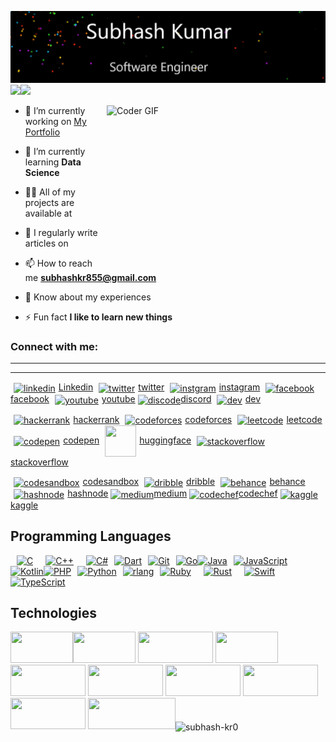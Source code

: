 <a href="https://subhashkr.netlify.app/">![](./myname.jpeg)</a>
<a href="https://www.subhashkr.netlify.com/"><img height="137px" align="centre" src="https://github-readme-stats.vercel.app/api?username=subhash-kr0&hide_title=true&hide_border=true&show_icons=true&include_all_commits=true&count_private=true&line_height=21&text_color=000&icon_color=000&bg_color=0,ea6161,ffc64d,fffc4d,52fa5a&theme=graywhite" /><!-- wi*quL3fcV --><img height="137px" align="centre" src="https://github-readme-stats.vercel.app/api/top-langs/?username=subhash-kr0&hide=html&hide_title=true&hide_border=true&layout=compact&langs_count=6&exclude_repo=comp426,Redventures-Movie-Quotes&text_color=000&icon_color=fff&bg_color=0,52fa5a,4dfcff,c64dff&theme=graywhite" /></a>

<img  align="right" alt="Coder GIF" height=250 width=350 src="https://cdn.dribbble.com/users/730703/screenshots/6581243/avento.gif" />

- 🔭 I’m currently working on [My Portfolio](<amazonClone>)

- 🌱 I’m currently learning **Data Science**

- 👨‍💻 All of my projects are available at [<myportfolio>](<myportfolio>)

- 📝 I regularly write articles on [<blolink>](<blolink>)

- 📫 How to reach me **subhashkr855@gmail.com**

- 📄 Know about my experiences [<resumellink>](<resumellink>)

- ⚡ Fun fact **I like to learn new things**




<h3 align="left">Connect with me:</h3><hr><hr>
<p align="left">

<p>

<a href="https://www.linkedin.com/in/subhash-kr0" target="blank"><img align="center" src="https://raw.githubusercontent.com/rahuldkjain/github-profile-readme-generator/master/src/images/icons/Social/linked-in-alt.svg"  alt="linkedin" height="50" width="40" hspace="5" />Linkedin</a>
<a href="https://x.com/subhash_k0?t=l3B56qDD-1oF_uXLrOU7sw&s=09" target="blank"><img align="center" src="https://raw.githubusercontent.com/rahuldkjain/github-profile-readme-generator/master/src/images/icons/Social/twitter.svg" alt="twitter" height="50" width="40" hspace="5" />twitter</a>
<a href="https://instagram.com/subhash_k0" target="blank"><img align="center" src="https://raw.githubusercontent.com/rahuldkjain/github-profile-readme-generator/master/src/images/icons/Social/instagram.svg" alt="instgram" height="50" width="40" hspace="5" />instagram</a>
<a href="https://www.facebook.com/profile.php?id=61559916877747&mibextid=ZbWKwL" target="blank"><img align="center" src="https://raw.githubusercontent.com/rahuldkjain/github-profile-readme-generator/master/src/images/icons/Social/facebook.svg" alt="facebook" height="50" width="40"  hspace="5"/>facebook</a>
<a href="https://www.youtube.com/c/youtube" target="blank"><img align="center" src="https://raw.githubusercontent.com/rahuldkjain/github-profile-readme-generator/master/src/images/icons/Social/youtube.svg" alt="youtube" height="50" width="40" hspace="5"/>youtube</a>
<a href="https://discord.gg/discode" target="blank"><img align="center" src="https://raw.githubusercontent.com/rahuldkjain/github-profile-readme-generator/master/src/images/icons/Social/discord.svg" alt="discode" height="70" width="40" />discord</a>
<a align="right" href="https://dev.to/dev" target="blank"><img align="center" src="https://raw.githubusercontent.com/rahuldkjain/github-profile-readme-generator/master/src/images/icons/Social/devto.svg" alt="dev" height="50" width="40" hspace="5"/>dev</a>




<a href="https://www.hackerrank.com/profile/subhash_kr0" target="blank"><img align="center" src="https://raw.githubusercontent.com/rahuldkjain/github-profile-readme-generator/master/src/images/icons/Social/hackerrank.svg" alt="hackerrank" height="30" width="40" hspace="5" />hackerrank</a>
<a href="https://codeforces.com/profile/codeforces" target="blank"><img align="center" src="https://raw.githubusercontent.com/rahuldkjain/github-profile-readme-generator/master/src/images/icons/Social/codeforces.svg" alt="codeforces" height="30" width="40" hspace="5" />codeforces</a>
<a href="https://www.leetcode.com/leetcode" target="blank"><img align="center" src="https://raw.githubusercontent.com/rahuldkjain/github-profile-readme-generator/master/src/images/icons/Social/leet-code.svg" alt="leetcode" height="30" width="40" hspace="5"/>leetcode</a>
<a href="https://codepen.io/codepen" target="blank"><img align="center" src="https://raw.githubusercontent.com/rahuldkjain/github-profile-readme-generator/master/src/images/icons/Social/codepen.svg" alt="codepen" height="50" width="40" hspace="5"/>codepen</a>
<a href="https://huggingface.co/" target="blank"><img align="center" src="https://huggingface.co/datasets/huggingface/brand-assets/resolve/main/hf-logo.svg" alt="" height="50" width="50" hspace="5" />huggingface</a>
<a href="https://stackoverflow.com/users/stackoverflow" target="blank"><img align="center" src="https://raw.githubusercontent.com/rahuldkjain/github-profile-readme-generator/master/src/images/icons/Social/stack-overflow.svg" alt="stackoverflow" height="50" width="40" hspace="5"/>stackoverflow</a>


<a href="https://codesandbox.com/codesandbox" target="blank"><img align="center" src="https://raw.githubusercontent.com/rahuldkjain/github-profile-readme-generator/master/src/images/icons/Social/codesandbox.svg" alt="codesandbox" height="50" width="40" hspace="5"/>codesandbox</a>
<a href="https://dribbble.com/dribble" target="blank"><img align="center" src="https://raw.githubusercontent.com/rahuldkjain/github-profile-readme-generator/master/src/images/icons/Social/dribbble.svg" alt="dribble" height="30" width="40" hspace="5"/>dribble</a>
<a href="https://www.behance.net/behance" target="blank"><img align="center" src="https://raw.githubusercontent.com/rahuldkjain/github-profile-readme-generator/master/src/images/icons/Social/behance.svg" alt="behance" height="30" width="40" hspace="5"/>behance</a>
<a href="https://hashnode.com/hashnode" target="blank"><img align="center" src="https://raw.githubusercontent.com/rahuldkjain/github-profile-readme-generator/master/src/images/icons/Social/hashnode.svg" alt="hashnode" height="30" width="40" hspace="5"/>hashnode</a>
<a href="https://medium.com/medium" target="blank"><img align="center" src="https://raw.githubusercontent.com/rahuldkjain/github-profile-readme-generator/master/src/images/icons/Social/medium.svg" alt="medium" height="30" width="40" />medium</a>
<a href="https://www.codechef.com/users/codechef" target="blank"><img align="center" src="https://cdn.jsdelivr.net/npm/simple-icons@3.1.0/icons/codechef.svg" alt="codechef" height="30" width="40" />codechef</a>
<a href="https://kaggle.com/kaggle" target="blank"><img align="center" src="https://raw.githubusercontent.com/rahuldkjain/github-profile-readme-generator/master/src/images/icons/Social/kaggle.svg" alt="kaggle" height="50" width="40"/>kaggle</a>


## Programming Languages

<p align="left">
<a href="https://docs.microsoft.com/en-us/cpp/?view=msvc-170" target="_blank" rel="noreferrer"><img hspace="10" src="https://raw.githubusercontent.com/danielcranney/readme-generator/main/public/icons/skills/c-colored.svg" width="36" height="50" alt="C" /></a><a href="https://docs.microsoft.com/en-us/cpp/?view=msvc-170" target="_blank" rel="noreferrer"><img hspace="10" src="https://raw.githubusercontent.com/danielcranney/readme-generator/main/public/icons/skills/cplusplus-colored.svg" width="36" height="50" alt="C++" /></a><a href="https://docs.microsoft.com/en-us/dotnet/csharp/" target="_blank" rel="noreferrer"><img hspace="10" src="https://raw.githubusercontent.com/danielcranney/readme-generator/main/public/icons/skills/csharp-colored.svg" width="36" height="50" alt="C#" /></a><a href="https://dart.dev/" target="_blank" rel="noreferrer"><img src="https://raw.githubusercontent.com/danielcranney/readme-generator/main/public/icons/skills/dart-colored.svg" width="36" height="50" alt="Dart" /></a><a href="https://git-scm.com/" target="_blank" rel="noreferrer"><img hspace="10" src="https://raw.githubusercontent.com/danielcranney/readme-generator/main/public/icons/skills/git-colored.svg" width="36" height="50" alt="Git" /></a><a href="https://go.dev/doc/" target="_blank" rel="noreferrer"><img src="https://raw.githubusercontent.com/danielcranney/readme-generator/main/public/icons/skills/go-colored.svg" width="36" height="50" alt="Go" /></a><a href="https://www.oracle.com/java/" target="_blank" rel="noreferrer"><img src="https://raw.githubusercontent.com/danielcranney/readme-generator/main/public/icons/skills/java-colored.svg" width="36" height="50" alt="Java" /></a><a href="https://developer.mozilla.org/en-US/docs/Web/JavaScript" target="_blank" rel="noreferrer"><img hspace="10" src="https://raw.githubusercontent.com/danielcranney/readme-generator/main/public/icons/skills/javascript-colored.svg" width="36" height="50" alt="JavaScript" /></a><a href="https://kotlinlang.org/" target="_blank" rel="noreferrer"><img src="https://raw.githubusercontent.com/danielcranney/readme-generator/main/public/icons/skills/kotlin-colored.svg" width="36" height="50" alt="Kotlin" /></a><a href="https://www.php.net/" target="_blank" rel="noreferrer"><img src="https://raw.githubusercontent.com/danielcranney/readme-generator/main/public/icons/skills/php-colored.svg" width="36" height="50" alt="PHP" /></a><a href="https://www.python.org/" target="_blank" rel="noreferrer"><img hspace="10" src="https://raw.githubusercontent.com/danielcranney/readme-generator/main/public/icons/skills/python-colored.svg" width="36" height="50" alt="Python" /></a><a href="https://www.r-project.org/" target="_blank" rel="noreferrer"><img src="https://raw.githubusercontent.com/danielcranney/readme-generator/main/public/icons/skills/rlang-colored.svg" width="36" height="50" alt="rlang" /></a><a href="https://www.ruby-lang.org/en/" target="_blank" rel="noreferrer"><img src="https://raw.githubusercontent.com/danielcranney/readme-generator/main/public/icons/skills/ruby-colored.svg" width="36" height="50" hspace="10" alt="Ruby" /></a><a href="https://www.rust-lang.org/" target="_blank" rel="noreferrer"><img hspace="10" src="https://raw.githubusercontent.com/danielcranney/readme-generator/main/public/icons/skills/rust-colored.svg" width="36" height="50" alt="Rust" /></a><a href="https://developer.apple.com/swift/" target="_blank" rel="noreferrer"><img hspace="10" src="https://raw.githubusercontent.com/danielcranney/readme-generator/main/public/icons/skills/swift-colored.svg" width="36" height="50" alt="Swift" /></a><a href="https://www.typescriptlang.org/" target="_blank" rel="noreferrer"><img src="https://raw.githubusercontent.com/danielcranney/readme-generator/main/public/icons/skills/typescript-colored.svg" width="36" height="50" alt="TypeScript" /></a>
</p>


## Technologies

 <img src="https://img.shields.io/badge/-AWS-000?&logo=Amazon-AWS&logoColor=F90&" width="100" height="50"/><img src="https://img.shields.io/badge/-Docker-000?&logo=Docker" width="100" height="50"/>
 <img src="https://img.shields.io/badge/-Kubernetes-000?&logo=Kubernetes" width="120" height="50"/>
 <img src="https://img.shields.io/badge/-Linux-000?&logo=Linux" width="100" height="50"/>
 <img src="https://img.shields.io/badge/-Node.js-000?&logo=node.js" width="120" height="50"/>
 <img src="https://img.shields.io/badge/-PyTorch-000?&logo=PyTorch" width="120" height="50"/>
 <img src="https://img.shields.io/badge/-React-000?&logo=React" width="120" height="50"/>
 <img src="https://img.shields.io/badge/-Spring-000?&logo=Spring" width="120" height="50"/>
 <img src="https://img.shields.io/badge/-Redis-000?&logo=Redis" width="120" height="50"/>
 <img src="https://img.shields.io/badge/-TensorFlow-000?&logo=TensorFlow" width="140" height="50"/><img align="center" src="https://github-readme-streak-stats.herokuapp.com/?user=subhash-kr0&" alt="subhash-kr0" />


<!-- <img src="https://raw.githubusercontent.com/subhash-kr0/subhash-kr0/output/snake.svg" alt="Snake animation" /> -->



<!-- ### ![Python](https://img.shields.io/badge/-Python-000?&logo=Python)
![JavaScript](https://img.shields.io/badge/-JavaScript-000?&logo=JavaScript)
![C](https://img.shields.io/badge/-C-000?&logo=C)
![Java](https://img.shields.io/badge/-Java-000?&logo=Java&logoColor=007396)
![TypeScript](https://img.shields.io/badge/-TypeScript-000?&logo=TypeScript)
![C++](https://img.shields.io/badge/-C++-000?&logo=c%2b%2b&logoColor=00599C)
![SQL](https://img.shields.io/badge/-SQL-000?&logo=MySQL)
![Swift](https://img.shields.io/badge/-Swift-000?&logo=Swift) -->


<!-- ![AWS](https://img.shields.io/badge/-AWS-000?&logo=Amazon-AWS&logoColor=F90&)
![Docker](https://img.shields.io/badge/-Docker-000?&logo=Docker)
![Kubernetes](https://img.shields.io/badge/-Kubernetes-000?&logo=Kubernetes)
![Linux](https://img.shields.io/badge/-Linux-000?&logo=Linux)
![Node.js](https://img.shields.io/badge/-Node.js-000?&logo=node.js)
![PyTorch](https://img.shields.io/badge/-PyTorch-000?&logo=PyTorch)
![React](https://img.shields.io/badge/-React-000?&logo=React)
![Redis](https://img.shields.io/badge/-Redis-000?&logo=Redis)
![Spring](https://img.shields.io/badge/-Spring-000?&logo=Spring)
![TensorFlow](https://img.shields.io/badge/-TensorFlow-000?&logo=TensorFlow) -->

<!-- ### Full Stack Projects

[![](https://img.shields.io/badge/-🧬%20My%20Website-000)](https://github.com/adamalston/v2)
[![](https://img.shields.io/badge/-🦠%20COVID‑19%20Dashboard-000)](https://github.com/adamalston/COVID-19-Dashboard)
[![](https://img.shields.io/badge/-📝%20Summarizer-000)](https://github.com/adamalston/Summarizer)
[![](https://img.shields.io/badge/-🔬%20Overwatch-000)](https://github.com/adamalston/overwatch)
[![](https://img.shields.io/badge/-🛰%20KubeSat-000)](https://github.com/adamalston/kubesat)
[![](https://img.shields.io/badge/-🔊%20Voice%20Poker-000)](https://github.com/adamalston/Poker)
[![](https://img.shields.io/badge/-🗺%20PokémonGo%20Map-000)](https://github.com/adamalston/PokemonGo-Map)

### Cybersecurity Projects

[![](https://img.shields.io/badge/-🩸%20Heartbleed-000)](https://github.com/adamalston/Heartbleed)
[![](https://img.shields.io/badge/-🌊%20SYN%20Flood-000)](https://github.com/adamalston/SYN-Flood)
[![](https://img.shields.io/badge/-🗂%20Packet%20Sniffing%20%26%20Spoofing-000)](https://github.com/adamalston/Packet-Sniffing-and-Spoofing)
[![](https://img.shields.io/badge/-💉%20SQL%20Injection-000)](https://github.com/adamalston/SQL-Injection)
[![](https://img.shields.io/badge/-🛡%20Spectre%20%26%20Meltdown-000)](https://github.com/adamalston/Meltdown-Spectre)
[![](https://img.shields.io/badge/-🌐%20Network%20Tools-000)](https://github.com/adamalston/Network-Tools) -->




